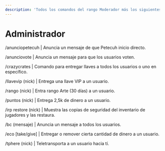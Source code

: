 ```yaml
---
description: 'Todos los comandos del rango Moderador más los siguientes:'
---
```


# Administrador

/anunciopetecuh | Anuncia un mensaje de que Petecuh inicio directo.

/anunciovote | Anuncia un mensaje para que los usuarios voten.&#x20;

/crazycrates | Comando para entregar llaves a todos los usuarios o uno en específico.&#x20;

/llavevip (nick) | Entrega una llave VIP a un usuario.&#x20;

/rango (nick) | Entra rango Arte (30 días) a un usuario.&#x20;

/puntos (nick) | Entrega 2,5k de dinero a un usuario.&#x20;

/irp restore (nick) | Muestra las copias de seguridad del inventario de jugadores y las restaura.&#x20;

/bc (mensaje) | Anuncia un mensaje a todos los usuarios.

/eco \[take/give] | Entregar o remover cierta cantidad de dinero a un usuario.

/tphere (nick) | Teletransporta a un usuario hacia tí.
